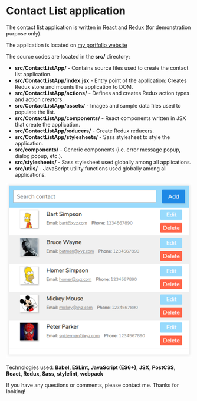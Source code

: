 # Contact List application
The contact list application is written in [React](https://reactjs.org/) and [Redux](https://redux.js.org/) (for demonstration purpose only).

The application is located on [my portfolio website](https://daisukenakano.com/index.php#spa)

The source codes are located in the **src/** directory:
* **src/ContactListApp/** - Contains source files used to create the contact list application.
* **src/ContactListApp/index.jsx** - Entry point of the application: Creates Redux store and mounts the application to DOM.
* **src/ContactListApp/actions/** - Defines and creates Redux action types and action creators.
* **src/ContactListApp/assets/** - Images and sample data files used to populate the list.
* **src/ContactListApp/components/** - React components written in JSX that create the application.
* **src/ContactListApp/reducers/** - Create Redux reducers.
* **src/ContactListApp/stylesheets/** - Sass stylesheet to style the application.
* **src/components/** - Generic components (i.e. error message popup, dialog popup, etc.).
* **src/stylesheets/** - Sass stylesheet used globally among all applications.
* **src/utils/** - JavaScript utility functions used globally among all applications.

![Contact app](img/ContactListApp.PNG)

Technologies used: **Babel, ESLint, JavaScript (ES6+), JSX, PostCSS, React, Redux, Sass, stylelint, webpack**

If you have any questions or comments, please contact me. Thanks for looking!
